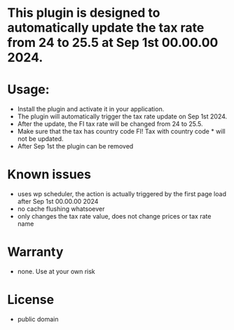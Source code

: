 # This plugin is designed to automatically update the tax rate from 24 to 25.5 at Sep 1st 00.00.00 2024.

# Usage:
 - Install the plugin and activate it in your application.
 - The plugin will automatically trigger the tax rate update on Sep 1st 2024.
 - After the update, the FI tax rate will be changed from 24 to 25.5.
 - Make sure that the tax has country code FI! Tax with country code * will not be updated.
 - After Sep 1st the plugin can be removed

 # Known issues
 - uses wp scheduler, the action is actually triggered by the first page load after Sep 1st 00.00.00 2024 
 - no cache flushing whatsoever
 - only changes the tax rate value, does not change prices or tax rate name

 # Warranty
 - none. Use at your own risk

 # License
 - public domain